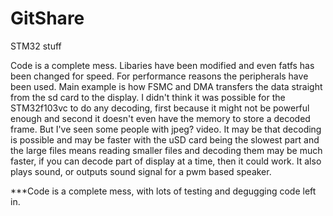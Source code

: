 # GitShare
STM32 stuff

Code is a complete mess. Libaries have been modified and even fatfs has been changed for speed. For performance reasons the peripherals have been used. Main example is how FSMC and DMA transfers the data straight from the sd card to the display. I didn't think it was possible for the STM32f103vc to do any decoding, first because it might not be powerful enough and second it doesn't even have the memory to store a decoded frame. But I've seen some people with jpeg? video. It may be that decoding is possible and may be faster with the uSD card being the slowest part and the large files means reading smaller files and decoding them may be much faster, if you can decode part of display at a time, then it could work. 
It also plays sound, or outputs sound signal for a pwm based speaker. 

***Code is a complete mess, with lots of testing and degugging code left in. 
